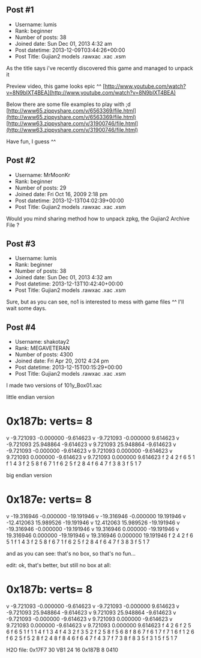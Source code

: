 ## Post #1
- Username: lumis
- Rank: beginner
- Number of posts: 38
- Joined date: Sun Dec 01, 2013 4:32 am
- Post datetime: 2013-12-09T03:44:26+00:00
- Post Title: Gujian2 models .rawxac .xac .xsm

As the title says i've recently discovered this game and managed to unpack it


Preview video, this game looks epic ^^
[http://www.youtube.com/watch?v=8N9bIXT4BEA](http://www.youtube.com/watch?v=8N9bIXT4BEA)

Below there are some file examples to play with ;d
[http://www65.zippyshare.com/v/6563369/file.html](http://www65.zippyshare.com/v/6563369/file.html)
[http://www63.zippyshare.com/v/31900746/file.html](http://www63.zippyshare.com/v/31900746/file.html)

Have fun, I guess ^^
## Post #2
- Username: MrMoonKr
- Rank: beginner
- Number of posts: 29
- Joined date: Fri Oct 16, 2009 2:18 pm
- Post datetime: 2013-12-13T04:02:39+00:00
- Post Title: Gujian2 models .rawxac .xac .xsm

Would you mind sharing method how to unpack zpkg, the Gujian2 Archive File ?
## Post #3
- Username: lumis
- Rank: beginner
- Number of posts: 38
- Joined date: Sun Dec 01, 2013 4:32 am
- Post datetime: 2013-12-13T10:42:40+00:00
- Post Title: Gujian2 models .rawxac .xac .xsm

Sure, but as you can see, no1 is interested to mess with game files ^^ I'll wait some days.
## Post #4
- Username: shakotay2
- Rank: MEGAVETERAN
- Number of posts: 4300
- Joined date: Fri Apr 20, 2012 4:24 pm
- Post datetime: 2013-12-15T00:15:29+00:00
- Post Title: Gujian2 models .rawxac .xac .xsm

I made two versions of 101y_Box01.xac

little endian version
# 0x187b: verts= 8
v -9.721093 -0.000000 -9.614623 
v -9.721093 -0.000000 9.614623 
v -9.721093 25.948864 -9.614623 
v 9.721093 25.948864 -9.614623 
v -9.721093 -0.000000 -9.614623 
v 9.721093 0.000000 -9.614623 
v 9.721093 0.000000 -9.614623 
v 9.721093 0.000000 9.614623 
f 2 4 2 
f 6 5 1 
f 1 4 3 
f 2 5 8 
f 6 7 1 
f 6 2 5 
f 2 8 4 
f 6 4 7 
f 3 8 3 
f 5 1 7 


big endian version
# 0x187e: verts= 8
v -19.316946 -0.000000 -19.191946 
v -19.316946 -0.000000 19.191946 
v -12.412063 15.989526 -19.191946 
v 12.412063 15.989526 -19.191946 
v -19.316946 -0.000000 -19.191946 
v 19.316946 0.000000 -19.191946 
v 19.316946 0.000000 -19.191946 
v 19.316946 0.000000 19.191946 
f 2 4 2 
f 6 5 1 
f 1 4 3 
f 2 5 8 
f 6 7 1 
f 6 2 5 
f 2 8 4 
f 6 4 7 
f 3 8 3 
f 5 1 7 

and as you can see: that's no box, so that's no fun...

edit: ok, that's better, but still no box at all:
# 0x187b: verts= 8
v -9.721093 -0.000000 -9.614623 
v -9.721093 -0.000000 9.614623 
v -9.721093 25.948864 -9.614623 
v 9.721093 25.948864 -9.614623 
v -9.721093 -0.000000 -9.614623 
v 9.721093 0.000000 -9.614623 
v 9.721093 0.000000 -9.614623 
v 9.721093 0.000000 9.614623 
f 4 2 6
f 2 5 6
f 6 5 1
f 1 1 4
f 1 3 4
f 4 3 2
f 3 5 2
f 2 5 8
f 5 6 8
f 8 6 7
f 6 1 7
f 7 1 6
f 1 2 6
f 6 2 5
f 5 2 8
f 2 4 8
f 8 4 6
f 6 4 7
f 4 3 7
f 7 3 8
f 8 3 5
f 3 1 5
f 5 1 7

H2O file:
0x17F7 30
VB1
24 16
0x187B 8
0410
